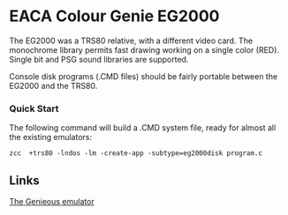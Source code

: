  # EACA Colour Genie EG2000

The EG2000 was a TRS80 relative, with a different video card.
The monochrome library permits fast drawing working on a single color (RED).
Single bit and PSG sound libraries are supported.


Console disk programs (.CMD files) should be fairly portable between the EG2000 and the TRS80.





### Quick Start

The following command will build a .CMD system file, ready for almost all the existing emulators:

    zcc  +trs80 -lndos -lm -create-app -subtype=eg2000disk program.c





## Links

[The Genieous emulator](http://gaia.atilia.eu/download/Genieous1.0.2_x64.zip)


